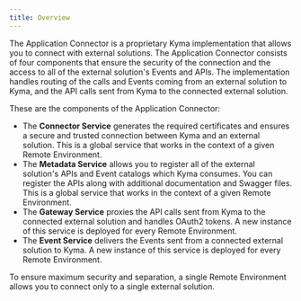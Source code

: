 ```yaml
---
title: Overview
---
```


The Application Connector is a proprietary Kyma implementation that allows you to connect with external solutions. The Application Connector consists of four
components that ensure the security of the connection and the access to all of the external solution's Events and APIs. The implementation handles routing of the calls and Events coming from an external solution to Kyma, and the API calls sent from Kyma to the connected external solution.

These are the components of the Application Connector:

- The **Connector Service** generates the required certificates and ensures a secure and trusted connection between Kyma and an external solution. This is a global service that works in the context of
a given Remote Environment.
- The **Metadata Service** allows you to register all of the external solution's APIs and Event catalogs which Kyma consumes. You can register the APIs along with additional documentation and Swagger files.
This is a global service that works in the context of a given Remote Environment.
- The **Gateway Service** proxies the API calls sent from Kyma to the connected external solution and handles OAuth2 tokens. A new instance of this service is deployed for every Remote Environment.
- The **Event Service** delivers the Events sent from a connected external solution to Kyma. A new instance of this service is deployed for every Remote Environment.

To ensure maximum security and separation, a single Remote Environment allows you to connect only to a single external solution.
